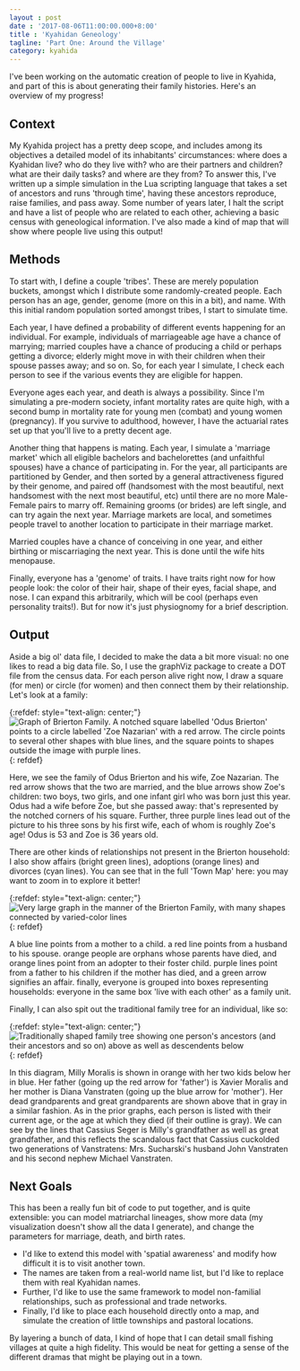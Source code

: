 ```yaml
---
layout : post
date : '2017-08-06T11:00:00.000+8:00'
title : 'Kyahidan Geneology'
tagline: 'Part One: Around the Village' 
category: kyahida
---
```


I've been working on the automatic creation of people to live in Kyahida, and part of this is about generating their family histories. Here's an overview of my progress!

## Context

My Kyahida project has a pretty deep scope, and includes among its objectives a detailed model of its inhabitants' circumstances: where does a Kyahidan live? who do they live with? who are their partners and children? what are their daily tasks? and where are they from? To answer this, I've written up a simple simulation in the Lua scripting language that takes a set of ancestors and runs 'through time', having these ancestors reproduce, raise families, and pass away. Some number of years later, I halt the script and have a list of people who are related to each other, achieving a basic census with geneological information. I've also made a kind of map that will show where people live using this output!

## Methods

To start with, I define a couple 'tribes'. These are merely population buckets, amongst which I distribute some randomly-created people. Each person has an age, gender, genome (more on this in a bit), and name. With this initial random population sorted amongst tribes, I start to simulate time.

Each year, I have defined a probability of different events happening for an individual. For example, individuals of marriageable age have a chance of marrying; married couples have a chance of producing a child or perhaps getting a divorce; elderly might move in with their children when their spouse passes away; and so on. So, for each year I simulate, I check each person to see if the various events they are eligible for happen.

Everyone ages each year, and death is always a possibility. Since I'm simulating a pre-modern society, infant mortality rates are quite high, with a second bump in mortality rate for young men (combat) and young women (pregnancy). If you survive to adulthood, however, I have the actuarial rates set up that you'll live to a pretty decent age.

Another thing that happens is mating. Each year, I simulate a 'marriage market' which all eligible bachelors and bachelorettes (and unfaithful spouses) have a chance of participating in. For the year, all participants are partitioned by Gender, and then sorted by a general attractiveness figured by their genome, and paired off (handsomest with the most beautiful, next handsomest with the next most beautiful, etc) until there are no more Male-Female pairs to marry off. Remaining grooms (or brides) are left single, and can try again the next year. Marriage markets are local, and sometimes people travel to another location to participate in their marriage market.

Married couples have a chance of conceiving in one year, and either birthing or miscarriaging the next year. This is done until the wife hits menopause.

Finally, everyone has a 'genome' of traits. I have traits right now for how people look: the color of their hair, shape of their eyes, facial shape, and nose. I can expand this arbitrarily, which will be cool (perhaps even personality traits!). But for now it's just physiognomy for a brief description.

## Output

Aside a big ol' data file, I decided to make the data a bit more visual: no one likes to read a big data file. So, I use the graphViz package to create a DOT file from the census data. For each person alive right now, I draw a square (for men) or circle (for women) and then connect them by their relationship. Let's look at a family: 

{:refdef: style="text-align: center;"}
![Graph of Brierton Family. A notched square labelled 'Odus Brierton' points to a circle labelled 'Zoe Nazarian' with a red arrow. The circle points to several other shapes with blue lines, and the square points to shapes outside the image with purple lines. ]({{site.url}}/assets/KyahidaGeneology2017/BriertonFamily.svg)
{: refdef}

Here, we see the family of Odus Brierton and his wife, Zoe Nazarian. The red arrow shows that the two are married, and the blue arrows show Zoe's children: two boys, two girls, and one infant girl who was born just this year. Odus had a wife before Zoe, but she passed away: that's represented by the notched corners of his square. Further, three purple lines lead out of the picture to his three sons by his first wife, each of whom is roughly Zoe's age! Odus is 53 and Zoe is 36 years old.

There are other kinds of relationships not present in the Brierton household: I also show affairs (bright green lines), adoptions (orange lines) and divorces (cyan lines). You can see that in the full 'Town Map' here: you may want to zoom in to explore it better!

{:refdef: style="text-align: center;"}
![Very large graph in the manner of the Brierton Family, with many shapes connected by varied-color lines]({{site.url}}/assets/KyahidaGeneology2017/Briertown.svg)
{: refdef}

A blue line points from a mother to a child. a red line points from a husband to his spouse. orange people are orphans whose parents have died, and orange lines point from an adopter to their foster child. purple lines point from a father to his children if the mother has died, and a green arrow signifies an affair. finally, everyone is grouped into boxes representing households: everyone in the same box 'live with each other' as a family unit.

Finally, I can also spit out the traditional family tree for an individual, like so:

{:refdef: style="text-align: center;"}
![Traditionally shaped family tree showing one person's ancestors (and their ancestors and so on) above as well as descendents below]({{site.url}}/assets/KyahidaGeneology2017/MillyMoralis.svg)
{: refdef}

In this diagram, Milly Moralis is shown in orange with her two kids below her in blue. Her father (going up the red arrow for 'father') is Xavier Moralis and her mother is Diana Vanstraten (going up the blue arrow for 'mother'). Her dead grandparents and great grandparents are shown above that in gray in a similar fashion. As in the prior graphs, each person is listed with their current age, or the age at which they died (if their outline is gray). We can see by the lines that Cassius Seger is Milly's grandfather as well as great grandfather, and this reflects the scandalous fact that Cassius cuckolded two generations of Vanstratens: Mrs. Sucharski's husband John Vanstraten and his second nephew Michael Vanstraten.

## Next Goals

This has been a really fun bit of code to put together, and is quite extensible: you can model matriarchal lineages, show more data (my visualization doesn't show all the data I generate), and change the parameters for marriage, death, and birth rates. 

- I'd like to extend this model with 'spatial awareness' and modify how difficult it is to visit another town. 
- The names are taken from a real-world name list, but I'd like to replace them with real Kyahidan names.
- Further, I'd like to use the same framework to model non-familial relationships, such as professional and trade networks. 
- Finally, I'd like to place each household directly onto a map, and simulate the creation of little townships and pastoral locations.

By layering a bunch of data, I kind of hope that I can detail small fishing villages at quite a high fidelity. This would be neat for getting a sense of the different dramas that might be playing out in a town. 
